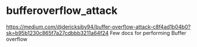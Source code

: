 # bufferoverflow_attack
https://medium.com/@dericksiby94/buffer-overflow-attack-c8f4ad1b04b0?sk=b95b1230c865f7a27cdbbb3211a64f24
Few docs for performing Buffer overflow
